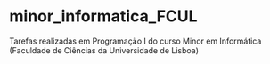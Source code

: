 # minor_informatica_FCUL
Tarefas realizadas em Programação I do curso Minor em Informática (Faculdade de Ciências da Universidade de Lisboa)
